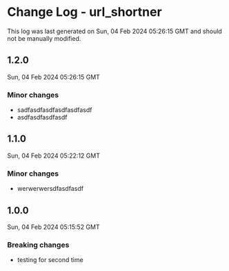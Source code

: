 # Change Log - url_shortner

This log was last generated on Sun, 04 Feb 2024 05:26:15 GMT and should not be manually modified.

## 1.2.0
Sun, 04 Feb 2024 05:26:15 GMT

### Minor changes

- sadfasdfasdfasdfasdfasdf
- asdfasdfasdfasdf

## 1.1.0
Sun, 04 Feb 2024 05:22:12 GMT

### Minor changes

- werwerwersdfasdfasdf

## 1.0.0
Sun, 04 Feb 2024 05:15:52 GMT

### Breaking changes

- testing for second time

